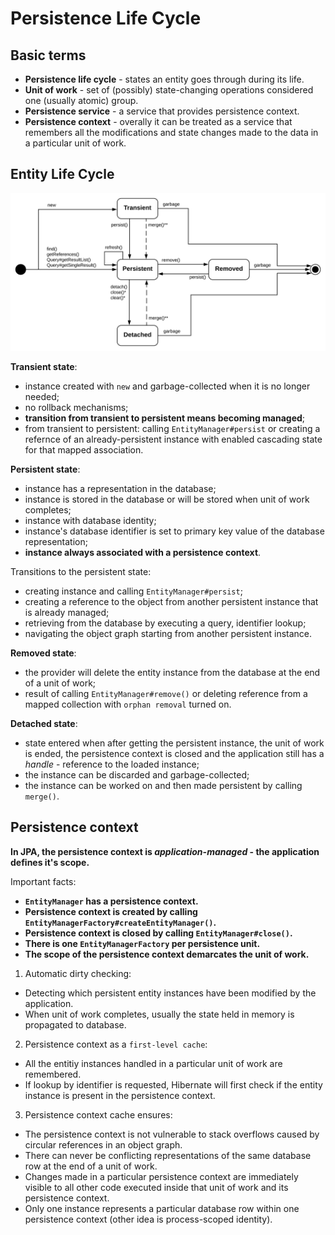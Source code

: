 # Persistence Life Cycle

## Basic terms

* **Persistence life cycle** - states an entity goes through during its life.
* **Unit of work** - set of (possibly) state-changing operations considered one (usually atomic) group.
* **Persistence service** - a service that provides persistence context.
* **Persistence context** - overally it can be treated as a service that remembers all the modifications and state changes made to the data in a particular unit of work.

## Entity Life Cycle

![Entity lifecycle](./images/entity_lifecycle.svg)

**Transient state**:
* instance created with `new` and garbage-collected when it is no longer needed;
* no rollback mechanisms;
* **transition from transient to persistent means becoming managed**;
* from transient to persistent: calling `EntityManager#persist` or creating a refernce of an already-persistent instance with enabled cascading state for that mapped association.

**Persistent state**:
* instance has a representation in the database;
* instance is stored in the database or will be stored when unit of work completes;
* instance with database identity;
* instance's database identifier is set to primary key value of the database representation;
* **instance always associated with a persistence context**.

Transitions to the persistent state:
* creating instance and calling `EntityManager#persist`;
* creating a reference to the object from another persistent instance that is already managed;
* retrieving from the database by executing a query, identifier lookup;
* navigating the object graph starting from another persistent instance.

**Removed state**:
* the provider will delete the entity instance from the database at the end of a unit of work;
* result of calling `EntityManager#remove()` or deleting reference from a mapped collection with `orphan removal` turned on.

**Detached state**:
* state entered when after getting the persistent instance, the unit of work is ended, the persistence context is closed and the application still has a *handle* - reference to the loaded instance;
* the instance can be discarded and garbage-collected;
* the instance can be worked on and then made persistent by calling `merge()`.

## Persistence context

**In JPA, the persistence context is *application-managed* - the application defines it's scope.**

Important facts:
* **`EntityManager` has a persistence context.**
* **Persistence context is created by calling `EntityManagerFactory#createEntityManager()`.**
* **Persistence context is closed by calling `EntityManager#close()`.**
* **There is one `EntityManagerFactory` per persistence unit.**
* **The scope of the persistence context demarcates the unit of work.**

1. Automatic dirty checking:
  * Detecting which persistent entity instances have been modified by the application.
  * When unit of work completes, usually the state held in memory is propagated to database.

2. Persistence context as a `first-level cache`:
  * All the entitiy instances handled in a particular unit of work are remembered.
  * If lookup by identifier is requested, Hibernate will first check if the entity instance is present in the persistence context.

3. Persistence context cache ensures:
  * The persistence context is not vulnerable to stack overflows caused by circular references in an object graph.
  * There can never be conflicting representations of the same database row at the end of a unit of work.
  * Changes made in a particular persistence context are immediately visible to all other code executed inside that unit of work and its persistence context.
  * Only one instance represents a particular database row within one persistence context (other idea is process-scoped identity).


